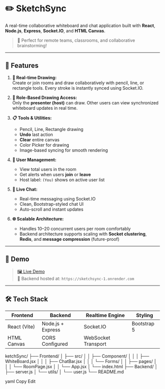 # ✏️ SketchSync

A real-time collaborative whiteboard and chat application built with **React**, **Node.js**, **Express**, **Socket.IO**, and **HTML Canvas**.

> 🎯 Perfect for remote teams, classrooms, and collaborative brainstorming!

---

## 🚀 Features

1. **🧠 Real-time Drawing:**  
   Create or join rooms and draw collaboratively with pencil, line, or rectangle tools. Every stroke is instantly synced using Socket.IO.

2. **🔐 Role-Based Drawing Access:**  
   Only the **presenter (host)** can draw. Other users can view synchronized whiteboard updates in real time.

3. **📋 Tools & Utilities:**  
   - Pencil, Line, Rectangle drawing  
   - **Undo** last action  
   - **Clear** entire canvas  
   - Color Picker for drawing  
   - Image-based syncing for smooth rendering  

4. **👥 User Management:**  
   - View total users in the room  
   - Get alerts when users **join** or **leave**  
   - Host label: `(You)` shows on active user list  

5. **💬 Live Chat:**  
   - Real-time messaging using Socket.IO  
   - Clean, Bootstrap-styled chat UI  
   - Auto-scroll and instant updates  

6. **🌐 Scalable Architecture:**  
   - Handles 10–20 concurrent users per room comfortably  
   - Backend architecture supports scaling with **Socket clustering**, **Redis**, and **message compression** (future-proof)

---

## 📸 Demo

> [🖼 Live Demo](https://sketchsync-3000.onrender.com/)  
> 🔗 Backend hosted at: `https://sketchsync-1.onrender.com`

---

## 🛠 Tech Stack

| Frontend      | Backend         | Realtime Engine | Styling    |
|---------------|------------------|------------------|------------|
| React (Vite)  | Node.js + Express | Socket.IO        | Bootstrap 5 |
| HTML Canvas   | CORS Configured   | WebSocket Transport




ketchSync/
├── Frontend/
│ ├── src/
│ │ ├── Component/
│ │ │ ├── WhiteBoard.jsx
│ │ │ ├── ChatBar.jsx
│ │ │ └── Forms/
│ │ ├── pages/
│ │ │ └── RoomPage.jsx
│ │ └── App.jsx
│ └── index.html
├── Backend/
│ ├── server.js
│ └── utils/
│ └── user.js
└── README.md

yaml
Copy
Edit

